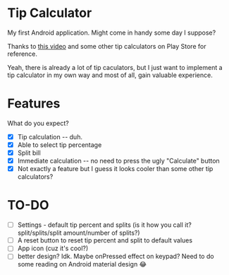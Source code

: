 # Tip Calculator
My first Android application. Might come in handy some day I suppose?

Thanks to [this video](https://www.youtube.com/watch?v=kkYIMZw9gzQ) and some other tip calculators on Play Store for reference.

Yeah, there is already a lot of tip caculators, but I just want to implement a tip calculator in my own way and most of all, gain valuable experience.

# Features
What do you expect?
- [x] Tip calculation -- duh.
- [x] Able to select tip percentage
- [x] Split bill
- [x] Immediate calculation -- no need to press the ugly "Calculate" button
- [x] Not exactly a feature but I guess it looks cooler than some other tip calculators?

# TO-DO
- [ ] Settings - default tip percent and splits (is it how you call it? split/splits/split amount/number of splits?)
- [ ] A reset button to reset tip percent and split to default values
- [ ] App icon (cuz it's cool?)
- [ ] better design? Idk. Maybe onPressed effect on keypad? Need to do some reading on Android material design :joy:
